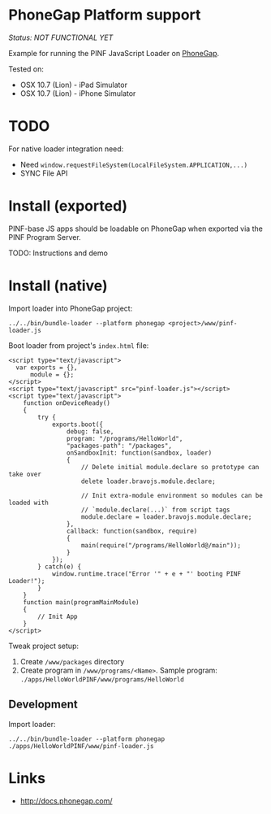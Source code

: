 PhoneGap Platform support
=========================

*Status: NOT FUNCTIONAL YET*

Example for running the PINF JavaScript Loader on [PhoneGap](http://www.phonegap.com/).

Tested on:

  * OSX 10.7 (Lion) - iPad Simulator
  * OSX 10.7 (Lion) - iPhone Simulator

TODO
====

For native loader integration need:

  * Need `window.requestFileSystem(LocalFileSystem.APPLICATION,...)`
  * SYNC File API


Install (exported)
==================

PINF-base JS apps should be loadable on PhoneGap when exported via the PINF Program Server.

TODO: Instructions and demo


Install (native)
================
    
Import loader into PhoneGap project:

    ../../bin/bundle-loader --platform phonegap <project>/www/pinf-loader.js

Boot loader from project's `index.html` file:
    
    <script type="text/javascript">
      var exports = {},
          module = {};
    </script>
    <script type="text/javascript" src="pinf-loader.js"></script> 
    <script type="text/javascript"> 
        function onDeviceReady()
        {
            try {
                exports.boot({
                    debug: false,
                    program: "/programs/HelloWorld",
                    "packages-path": "/packages",
                    onSandboxInit: function(sandbox, loader)
                    {
                        // Delete initial module.declare so prototype can take over
                        delete loader.bravojs.module.declare;

                        // Init extra-module environment so modules can be loaded with
                        // `module.declare(...)` from script tags
                        module.declare = loader.bravojs.module.declare;
                    },
                    callback: function(sandbox, require)
                    {
                        main(require("/programs/HelloWorld@/main"));
                    }
                });
            } catch(e) {
                window.runtime.trace("Error '" + e + "' booting PINF Loader!");
            }
        }  
        function main(programMainModule)
        {
            // Init App
        }
    </script>

Tweak project setup:

  1. Create `/www/packages` directory
  2. Create program in `/www/programs/<Name>`. Sample program: `./apps/HelloWorldPINF/www/programs/HelloWorld`


Development
-----------

Import loader:

    ../../bin/bundle-loader --platform phonegap ./apps/HelloWorldPINF/www/pinf-loader.js


Links
=====

  * http://docs.phonegap.com/
